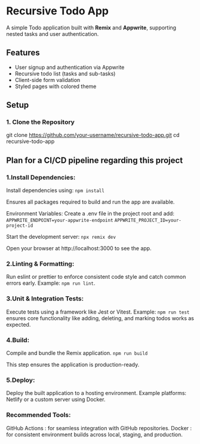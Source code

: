 # Recursive Todo App
A simple Todo application built with **Remix** and **Appwrite**, supporting nested tasks and user authentication.

## Features
- User signup and authentication via Appwrite
- Recursive todo list (tasks and sub-tasks)
- Client-side form validation
- Styled pages with colored theme

## Setup
### 1. Clone the Repository

git clone https://github.com/your-username/recursive-todo-app.git
cd recursive-todo-app

## Plan for a CI/CD pipeline regarding this project

### 1.Install Dependencies:
Install dependencies using:
`npm install`

Ensures all packages required to build and run the app are available.

Environment Variables:
Create a .env file in the project root and add:
`APPWRITE_ENDPOINT=your-appwrite-endpoint`
`APPWRITE_PROJECT_ID=your-project-id`

Start the development server:
`npx remix dev`

Open your browser at http://localhost:3000 to see the app.

### 2.Linting & Formatting:
Run eslint or prettier to enforce consistent code style and catch common errors early.
Example: `npm run lint`.

### 3.Unit & Integration Tests:
Execute tests using a framework like Jest or Vitest.
Example: `npm run test` ensures core functionality like adding, deleting, and marking todos works as expected.

### 4.Build:
Compile and bundle the Remix application.
`npm run build`

This step ensures the application is production-ready.

### 5.Deploy:
Deploy the built application to a hosting environment.
Example platforms: Netlify or a custom server using Docker.

### Recommended Tools:
GitHub Actions : for seamless integration with GitHub repositories.
Docker : for consistent environment builds across local, staging, and production.
